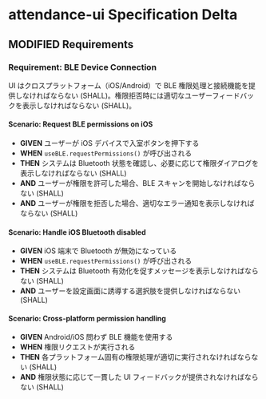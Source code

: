 # attendance-ui Specification Delta

## MODIFIED Requirements

### Requirement: BLE Device Connection

UI はクロスプラットフォーム（iOS/Android）で BLE 権限処理と接続機能を提供しなければならない (SHALL)。権限拒否時には適切なユーザーフィードバックを表示しなければならない (SHALL)。

#### Scenario: Request BLE permissions on iOS

- **GIVEN** ユーザーが iOS デバイスで入室ボタンを押下する
- **WHEN** `useBLE.requestPermissions()` が呼び出される
- **THEN** システムは Bluetooth 状態を確認し、必要に応じて権限ダイアログを表示しなければならない (SHALL)
- **AND** ユーザーが権限を許可した場合、BLE スキャンを開始しなければならない (SHALL)
- **AND** ユーザーが権限を拒否した場合、適切なエラー通知を表示しなければならない (SHALL)

#### Scenario: Handle iOS Bluetooth disabled

- **GIVEN** iOS 端末で Bluetooth が無効になっている
- **WHEN** `useBLE.requestPermissions()` が呼び出される
- **THEN** システムは Bluetooth 有効化を促すメッセージを表示しなければならない (SHALL)
- **AND** ユーザーを設定画面に誘導する選択肢を提供しなければならない (SHALL)

#### Scenario: Cross-platform permission handling

- **GIVEN** Android/iOS 問わず BLE 機能を使用する
- **WHEN** 権限リクエストが実行される
- **THEN** 各プラットフォーム固有の権限処理が適切に実行されなければならない (SHALL)
- **AND** 権限状態に応じて一貫した UI フィードバックが提供されなければならない (SHALL)
